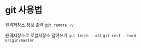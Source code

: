 # git 사용법

원격저장소 정보 출력
`git remote -v`

원격저장소로 로컬저장소 덮어쓰기
`git fetch --all`
`git rest --hard origin/master`

